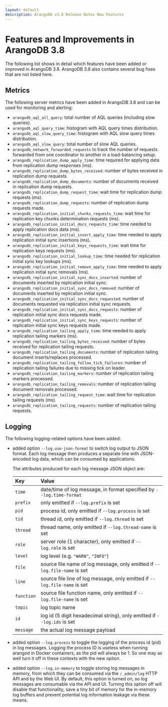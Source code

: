 ```yaml
---
layout: default
description: ArangoDB v3.8 Release Notes New Features
---
```

Features and Improvements in ArangoDB 3.8
=========================================

The following list shows in detail which features have been added or improved in
ArangoDB 3.8. ArangoDB 3.8 also contains several bug fixes that are not listed
here.

Metrics
-------

The following server metrics have been added in ArangoDB 3.8 and can be used for
monitoring and alerting:

* `arangodb_aql_all_query`: total number of AQL queries (including slow queries).
* `arangodb_aql_query_time`: histogram with AQL query times distribution.
* `arangodb_aql_slow_query_time`: histogram with AQL slow query times distribution.
* `arangodb_aql_slow_query`: total number of slow AQL queries.
* `arangodb_network_forwarded_requests` to track the number of requests forwarded 
  from one coordinator to another in a load-balancing setup.
* `arangodb_replication_dump_apply_time`: time required for applying data from 
  replication dump responses (ms).
* `arangodb_replication_dump_bytes_received`: number of bytes received in replication 
  dump requests.
* `arangodb_replication_dump_documents`: number of documents received in replication 
  dump requests.
* `arangodb_replication_dump_request_time`: wait time for replication dump requests 
  (ms).
* `arangodb_replication_dump_requests`: number of replication dump requests made.
* `arangodb_replication_initial_chunks_requests_time`: wait time for replication key 
  chunks determination requests (ms).
* `arangodb_replication_initial_docs_requests_time`: time needed to apply replication 
  docs data (ms).
* `arangodb_replication_initial_insert_apply_time`: time needed to apply replication 
  initial sync insertions (ms).
* `arangodb_replication_initial_keys_requests_time`: wait time for replication keys 
  requests (ms).
* `arangodb_replication_initial_lookup_time`: time needed for replication initial 
  sync key lookups (ms).
* `arangodb_replication_initial_remove_apply_time`: time needed to apply replication 
  initial sync removals (ms).
* `arangodb_replication_initial_sync_docs_inserted`: number of documents inserted by 
  replication initial sync.
* `arangodb_replication_initial_sync_docs_removed`: number of documents inserted by 
  replication initial sync.
* `arangodb_replication_initial_sync_docs_requested`: number of documents requested 
  via replication initial sync requests.
* `arangodb_replication_initial_sync_docs_requests`: number of replication initial 
  sync docs requests made.
* `arangodb_replication_initial_sync_keys_requests`: number of replication initial 
  sync keys requests made.
* `arangodb_replication_tailing_apply_time`: time needed to apply replication 
  tailing markers (ms).
* `arangodb_replication_tailing_bytes_received`: number of bytes received for 
  replication tailing requests.
* `arangodb_replication_tailing_documents`: number of replication tailing document 
  inserts/replaces processed.
* `arangodb_replication_tailing_follow_tick_failures`: number of replication tailing 
  failures due to missing tick on leader.
* `arangodb_replication_tailing_markers`: number of replication tailing markers 
  processed.
* `arangodb_replication_tailing_removals`: number of replication tailing document 
  removals processed.
* `arangodb_replication_tailing_request_time`: wait time for replication tailing 
  requests (ms).
* `arangodb_replication_tailing_requests`: number of replication tailing requests.


Logging
-------

The following logging-related options have been added:

- added option `--log.use-json-format` to switch log output to JSON format.
  Each log message then produces a separate line with JSON-encoded log data,
  which can be consumed by applications.

  The attributes produced for each log message JSON object are:

  | Key        | Value      |
  |:-----------|:-----------|
  | `time`     | date/time of log message, in format specified by `--log.time-format`
  | `prefix`   | only emitted if `--log.prefix` is set
  | `pid`      | process id, only emitted if `--log.process` is set
  | `tid`      | thread id, only emitted if `--log.thread` is set
  | `thread`   | thread name, only emitted if `--log.thread-name` is set
  | `role`     | server role (1 character), only emitted if `--log.role` is set
  | `level`    | log level (e.g. `"WARN"`, `"INFO"`)
  | `file`     | source file name of log message, only emitted if `--log.file-name` is set
  | `line`     | source file line of log message, only emitted if `--log.file-name` is set 
  | `function` | source file function name, only emitted if `--log.file-name` is set
  | `topic`    | log topic name
  | `id`       | log id (5 digit hexadecimal string), only emitted if `--log.ids` is set
  | `message`  | the actual log message payload

- added option `--log.process` to toggle the logging of the process id
  (pid) in log messages. Logging the process ID is useless when running
  arangod in Docker containers, as the pid will always be 1. So one may
  as well turn it off in these contexts with the new option.

- added option `--log.in-memory` to toggle storing log messages in memory,
  from which they can be consumed via the `/_admin/log` HTTP API and by the 
  Web UI. By default, this option is turned on, so log messages are consumable 
  via the API and UI. Turning this option off will disable that functionality,
  save a tiny bit of memory for the in-memory log buffers and prevent potential
  log information leakage via these means.
